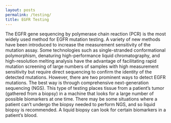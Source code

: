 ```yaml
---
layout: posts
permalink: /testing/
title: EGFR Testing
---
```


The EGFR gene sequencing by polymerase chain reaction (PCR) is the most widely used method for EGFR mutation testing. A variety of new methods have been introduced to increase the measurement sensitivity of the mutation assay. Some technologies such as single-stranded conformational polymorphism, denaturing high-performance liquid chromatography, and high-resolution melting analysis have the advantage of facilitating rapid mutation screening of large numbers of samples with high measurement sensitivity but require direct sequencing to confirm the identity of the detected mutations. However, there are two prominent ways to detect EGFR mutations. The best way is through comprehensive next-generation sequencing (NGS). This type of testing places tissue from a patient’s tumor (gathered from a biopsy) in a machine that looks for a large number of possible biomarkers at one time. There may be some situations where a patient can’t undergo the biopsy needed to perform NGS, and so liquid biopsy is recommended. A liquid biopsy can look for certain biomarkers in a patient’s blood.